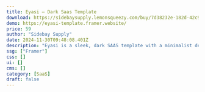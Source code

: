 ```yaml
---
title: Eyasi — Dark Saas Template
download: https://sidebaysupply.lemonsqueezy.com/buy/7d38232e-182d-42c9-a956-4736897d77af
demo: https://eyasi-template.framer.website/
price: 59
author: "Sidebay Supply"
date: 2024-11-30T09:48:08.401Z
description: "Eyasi is a sleek, dark SAAS template with a minimalist design, perfect for tech startups and enterprises looking to showcase their products with a professional and modern touch."
ssg: ["Framer"]
css: []
ui: []
cms: []
category: [SaaS]
draft: false
---
```

